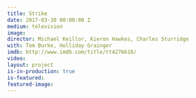 ```yaml
---
title: Strike
date: 2017-03-30 00:00:00 Z
medium: television
image:
director: Michael Keillor, Kieron Hawkes, Charles Sturridge
with: Tom Burke, Holliday Grainger
imdb: http://www.imdb.com/title/tt4276618/
video:
layout: project
is-in-production: true
is-featured: 
featured-image: 
---
```


